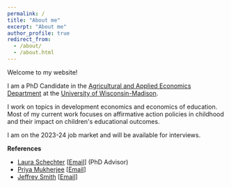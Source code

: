 ```yaml
---
permalink: /
title: "About me"
excerpt: "About me"
author_profile: true
redirect_from: 
  - /about/
  - /about.html
---
```


Welcome to my website!

I am a PhD Candidate in the [Agricultural and Applied Economics Department](https://aae.wisc.edu) at the [University of Wisconsin-Madison](https://www.wisc.edu). 

I work on topics in development economics and economics of education. Most of my current work focuses on affirmative action policies in childhood and their impact on children's educational outcomes.

<!--I am a development economist with a focus on the economics of education. Most of my current work is on affirmative action policies in early childhood. For more on my work please see my [research](/_pages/research.md).-->

I am on the 2023-24 job market and will be available for interviews. 

**References**
  - [Laura Schechter](https://aae.wisc.edu/faculty/lschechter/) [[Email](mailto:lschechter@wisc.edu)] (PhD Advisor)
  - [Priya Mukherjee](https://aae.wisc.edu/faculty/pmukherjee7/) [[Email](mailto:priya.mukherjee@wisc.edu)]
  - [Jeffrey Smith](https://econ.wisc.edu/staff/smith-jeffrey/) [[Email](mailto:econjeff@ssc.wisc.edu)]
